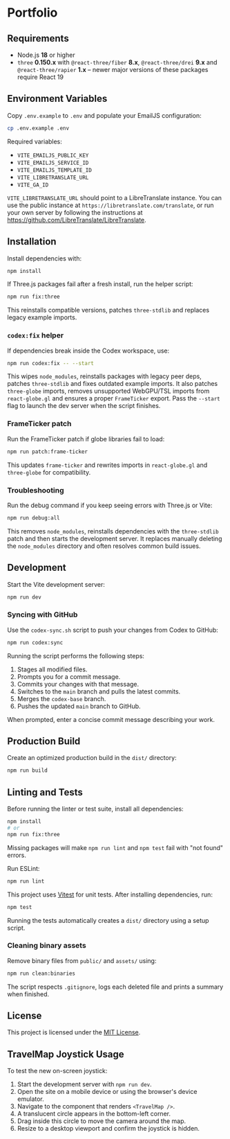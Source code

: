 # Portfolio

## Requirements

* Node.js **18** or higher
* `three` **0.150.x** with `@react-three/fiber` **8.x**, `@react-three/drei` **9.x**
  and `@react-three/rapier` **1.x** – newer major versions of these
  packages require React 19

## Environment Variables

Copy `.env.example` to `.env` and populate your EmailJS configuration:

```bash
cp .env.example .env
```

Required variables:

- `VITE_EMAILJS_PUBLIC_KEY`
- `VITE_EMAILJS_SERVICE_ID`
- `VITE_EMAILJS_TEMPLATE_ID`
- `VITE_LIBRETRANSLATE_URL`
- `VITE_GA_ID`

`VITE_LIBRETRANSLATE_URL` should point to a LibreTranslate instance. You can
use the public instance at `https://libretranslate.com/translate`, or run your
own server by following the instructions at
<https://github.com/LibreTranslate/LibreTranslate>.

## Installation

Install dependencies with:

```bash
npm install
```

If Three.js packages fail after a fresh install, run the helper script:

```bash
npm run fix:three
```
This reinstalls compatible versions, patches `three-stdlib` and replaces legacy example imports.

### `codex:fix` helper

If dependencies break inside the Codex workspace, use:

```bash
npm run codex:fix -- --start
```
This wipes `node_modules`, reinstalls packages with legacy peer deps, patches `three-stdlib` and fixes outdated example imports.
It also patches `three-globe` imports, removes unsupported WebGPU/TSL imports from `react-globe.gl` and ensures a proper `FrameTicker` export. Pass the `--start` flag to launch the dev server when the script finishes.

### FrameTicker patch

Run the FrameTicker patch if globe libraries fail to load:

```bash
npm run patch:frame-ticker
```
This updates `frame-ticker` and rewrites imports in `react-globe.gl` and `three-globe` for compatibility.

### Troubleshooting

Run the debug command if you keep seeing errors with Three.js or Vite:

```bash
npm run debug:all
```
This removes `node_modules`, reinstalls dependencies with the `three-stdlib` patch and then starts the development server. It replaces manually deleting the `node_modules` directory and often resolves common build issues.

## Development

Start the Vite development server:

```bash
npm run dev
```

### Syncing with GitHub

Use the `codex-sync.sh` script to push your changes from Codex to GitHub:

```bash
npm run codex:sync
```

Running the script performs the following steps:

1. Stages all modified files.
2. Prompts you for a commit message.
3. Commits your changes with that message.
4. Switches to the `main` branch and pulls the latest commits.
5. Merges the `codex-base` branch.
6. Pushes the updated `main` branch to GitHub.

When prompted, enter a concise commit message describing your work.

## Production Build

Create an optimized production build in the `dist/` directory:

```bash
npm run build
```

## Linting and Tests

Before running the linter or test suite, install all dependencies:

```bash
npm install
# or
npm run fix:three
```

Missing packages will make `npm run lint` and `npm test` fail with "not found" errors.

Run ESLint:

```bash
npm run lint
```

This project uses [Vitest](https://vitest.dev/) for unit tests. After installing dependencies, run:

```bash
npm test
```
Running the tests automatically creates a `dist/` directory using a setup script.

### Cleaning binary assets

Remove binary files from `public/` and `assets/` using:

```bash
npm run clean:binaries
```
The script respects `.gitignore`, logs each deleted file and prints a summary when finished.

## License

This project is licensed under the [MIT License](LICENSE).

## TravelMap Joystick Usage

To test the new on-screen joystick:

1. Start the development server with `npm run dev`.
2. Open the site on a mobile device or using the browser's device emulator.
3. Navigate to the component that renders `<TravelMap />`.
4. A translucent circle appears in the bottom-left corner.
5. Drag inside this circle to move the camera around the map.
6. Resize to a desktop viewport and confirm the joystick is hidden.

